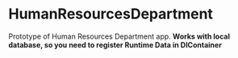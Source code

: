 # HumanResourcesDepartment
Prototype of Human Resources Department app.
**Works with local database, so you need to register Runtime Data in DIContainer**
